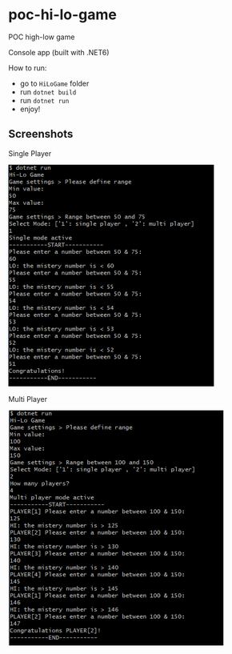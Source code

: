 # poc-hi-lo-game
POC high-low game

Console app (built with .NET6)

How to run:
 - go to `HiLoGame` folder
 - run `dotnet build`
 - run `dotnet run`
 - enjoy!

## Screenshots

Single Player

![GitHub Logo](/screenshot_singleplayer.png)

Multi Player

![GitHub Logo](/screenshot_multiplayer.png)
